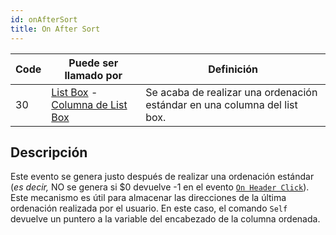 ```yaml
---
id: onAfterSort
title: On After Sort
---
```


| Code | Puede ser llamado por                                                                                                 | Definición                                                                |
| ---- | --------------------------------------------------------------------------------------------------------------------- | ------------------------------------------------------------------------- |
| 30   | [List Box](FormObjects/listbox_overview.md) - [Columna de List Box](FormObjects/listbox_overview.md#list-box-columns) | Se acaba de realizar una ordenación estándar en una columna del list box. |


## Descripción

Este evento se genera justo después de realizar una ordenación estándar (*es decir,* NO se genera si $0 devuelve -1 en el evento [`On Header Click`](onHeaderClick.md)). Este mecanismo es útil para almacenar las direcciones de la última ordenación realizada por el usuario. En este caso, el comando `Self` devuelve un puntero a la variable del encabezado de la columna ordenada.
